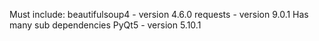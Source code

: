 Must include:
    beautifulsoup4 - version 4.6.0
    requests - version 9.0.1
        Has many sub dependencies 
    PyQt5 - version 5.10.1

